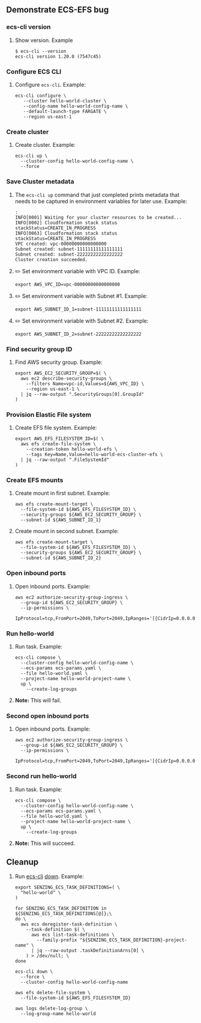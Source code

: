## Demonstrate ECS-EFS bug

### ecs-cli version

1. Show version.
   Example

    ```console
    $ ecs-cli --version
    ecs-cli version 1.20.0 (7547c45)
    ```

### Configure ECS CLI

1. Configure `ecs-cli`.
   Example:

    ```console
    ecs-cli configure \
       --cluster hello-world-cluster \
       --config-name hello-world-config-name \
       --default-launch-type FARGATE \
       --region us-east-1
    ```

### Create cluster

1. Create cluster.
   Example:

    ```console
    ecs-cli up \
      --cluster-config hello-world-config-name \
      --force
    ```

### Save Cluster metadata

1. The `ecs-cli up` command that just completed prints metadata
   that needs to be captured in environment variables for later use.
   Example:

    ```console
    :
    INFO[0001] Waiting for your cluster resources to be created...
    INFO[0002] Cloudformation stack status         stackStatus=CREATE_IN_PROGRESS
    INFO[0063] Cloudformation stack status         stackStatus=CREATE_IN_PROGRESS
    VPC created: vpc-00000000000000000
    Subnet created: subnet-11111111111111111
    Subnet created: subnet-22222222222222222
    Cluster creation succeeded.
    ```

1. :pencil2: Set environment variable with VPC ID.
   Example:

    ```console
    export AWS_VPC_ID=vpc-00000000000000000
    ```

1. :pencil2: Set environment variable with Subnet #1.
   Example:

    ```console
    export AWS_SUBNET_ID_1=subnet-11111111111111111
    ```

1. :pencil2: Set environment variable with Subnet #2.
   Example:

    ```console
    export AWS_SUBNET_ID_2=subnet-22222222222222222
    ```

### Find security group ID

1. Find AWS security group.
   Example:

    ```console
    export AWS_EC2_SECURITY_GROUP=$( \
      aws ec2 describe-security-groups \
        --filters Name=vpc-id,Values=${AWS_VPC_ID} \
        --region us-east-1 \
      | jq --raw-output ".SecurityGroups[0].GroupId"
    )
    ```

### Provision Elastic File system

1. Create EFS file system.
   Example:

    ```console
    export AWS_EFS_FILESYSTEM_ID=$( \
      aws efs create-file-system \
        --creation-token hello-world-efs \
        --tags Key=Name,Value=hello-world-ecs-cluster-efs \
      | jq --raw-output ".FileSystemId"
    )
    ```

### Create EFS mounts

1. Create mount in first subnet.
   Example:

    ```console
    aws efs create-mount-target \
      --file-system-id ${AWS_EFS_FILESYSTEM_ID} \
      --security-groups ${AWS_EC2_SECURITY_GROUP} \
      --subnet-id ${AWS_SUBNET_ID_1}
    ```

1. Create mount in second subnet.
   Example:

    ```console
    aws efs create-mount-target \
      --file-system-id ${AWS_EFS_FILESYSTEM_ID} \
      --security-groups ${AWS_EC2_SECURITY_GROUP} \
      --subnet-id ${AWS_SUBNET_ID_2}
    ```

### Open inbound ports

1. Open inbound ports.
   Example:

    ```console
    aws ec2 authorize-security-group-ingress \
      --group-id ${AWS_EC2_SECURITY_GROUP} \
      --ip-permissions \
        IpProtocol=tcp,FromPort=2049,ToPort=2049,IpRanges='[{CidrIp=0.0.0.0/0,Description="NFS"}]'
    ```

### Run hello-world

1. Run task.
   Example:

    ```console
    ecs-cli compose \
      --cluster-config hello-world-config-name \
      --ecs-params ecs-params.yaml \
      --file hello-world.yaml \
      --project-name hello-world-project-name \
      up \
        --create-log-groups
    ```

1. **Note:** This will fail.

### Second open inbound ports

1. Open inbound ports.
   Example:

    ```console
    aws ec2 authorize-security-group-ingress \
      --group-id ${AWS_EC2_SECURITY_GROUP} \
      --ip-permissions \
        IpProtocol=tcp,FromPort=2049,ToPort=2049,IpRanges='[{CidrIp=0.0.0.0/0,Description="NFS"}]'
    ```

### Second run hello-world

1. Run task.
   Example:

    ```console
    ecs-cli compose \
      --cluster-config hello-world-config-name \
      --ecs-params ecs-params.yaml \
      --file hello-world.yaml \
      --project-name hello-world-project-name \
      up \
        --create-log-groups
    ```

1. **Note:** This will succeed.

## Cleanup

1. Run
   [ecs-cli](https://docs.aws.amazon.com/AmazonECS/latest/developerguide/ECS_CLI_reference.html)
   [down](https://docs.aws.amazon.com/AmazonECS/latest/developerguide/cmd-ecs-cli-down.html).
   Example:

    ```console
    export SENZING_ECS_TASK_DEFINITIONS=( \
      "hello-world" \
    )

    for SENZING_ECS_TASK_DEFINITION in ${SENZING_ECS_TASK_DEFINITIONS[@]};\
    do \
      aws ecs deregister-task-definition \
        --task-definition $( \
          aws ecs list-task-definitions \
            --family-prefix "${SENZING_ECS_TASK_DEFINITION}-project-name" \
          | jq --raw-output .taskDefinitionArns[0] \
        ) > /dev/null; \
    done

    ecs-cli down \
      --force \
      --cluster-config hello-world-config-name

    aws efs delete-file-system \
      --file-system-id ${AWS_EFS_FILESYSTEM_ID}

    aws logs delete-log-group \
      --log-group-name hello-world
    ```
